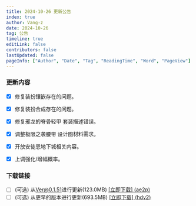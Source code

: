 ```yaml
---
title: 2024-10-26 更新公告
index: true
author: Vang-z
date: 2024-10-26
tag: 公告
timeline: true
editLink: false
contributors: false
lastUpdated: false
pageInfo: ["Author", "Date", "Tag", "ReadingTime", "Word", "PageView"]
---
```


### 更新内容
- [x] 修复<a>装扮镶嵌</a>存在的问题。
- [x] 修复<a>装扮合成</a>存在的问题。
- [x] 修复<a>邪龙的脊骨轻甲 套装</a>描述错误。
- [x] 调整<a>极限之袭腰带 设计图</a>材料需求。
- [x] 开放<a>安徒恩地下城</a>相关内容。
- [x] 上调<a>强化/增幅</a>概率。


### 下载链接
- [ ] <a>(可选)</a> 从<a>Ver@0.1.51</a>进行更新(123.0MB) [[立即下载] (ae2p)](https://cloud.189.cn/web/share?code=2miu6vaqIBNr)
- [ ] <a>(可选)</a> 从<a>更早的版本</a>进行更新(693.5MB) [[立即下载] (hdv2)](https://cloud.189.cn/web/share?code=3qmEBvrYfqm2)
